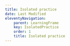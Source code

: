 ```yaml
---
title: Isolated practice
date: Last Modified
eleventyNavigation:
    parent: LearningFrame
    key: IsolatedPractice
    order: 1
    title: Isolated practice
---
```



